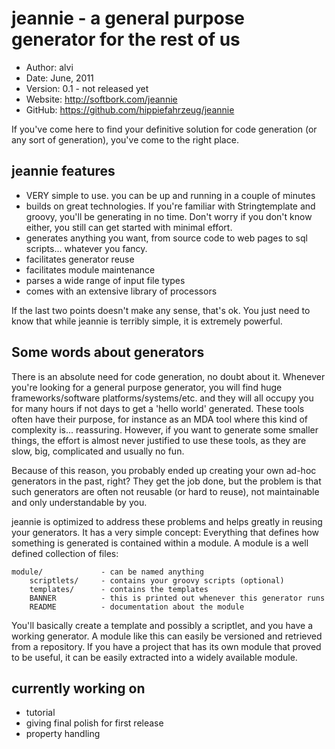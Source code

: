 jeannie - a general purpose generator for the rest of us
========================================================

* Author:    alvi
* Date:      June, 2011
* Version:   0.1 - not released yet
* Website:   <http://softbork.com/jeannie>
* GitHub:    <https://github.com/hippiefahrzeug/jeannie>

If you've come here to find your definitive solution for code generation (or any sort of generation), you've come to the right place.


jeannie features
----------------

* VERY simple to use. you can be up and running in a couple of minutes
* builds on great technologies. If you're familiar with Stringtemplate and groovy, you'll be generating in no time. Don't worry if you don't know either, you still can get started with minimal effort.
* generates anything you want, from source code to web pages to sql scripts... whatever you fancy.
* facilitates generator reuse
* facilitates module maintenance
* parses a wide range of input file types
* comes with an extensive library of processors

If the last two points doesn't make any sense, that's ok. You just need to know that while jeannie is terribly simple, it is extremely powerful.

Some words about generators
---------------------------

There is an absolute need for code generation, no doubt about it. Whenever you're looking for a general purpose generator, you will find huge frameworks/software platforms/systems/etc. and they will all occupy you for many hours if not days to get a 'hello world' generated. These tools often have their purpose, for instance as an MDA tool where this kind of complexity is... reassuring. However, if you want to generate some smaller things, the effort is almost never justified to use these tools, as they are slow, big, complicated and usually no fun.

Because of this reason, you probably ended up creating your own ad-hoc generators in the past, right? They get the job done, but the problem is that such generators are often not reusable (or hard to reuse), not maintainable and only understandable by you.

jeannie is optimized to address these problems and helps greatly in reusing your generators. It has a very simple concept: Everything that defines how something is generated is contained within a module. A module is a well defined collection of files:

    module/             - can be named anything
        scriptlets/     - contains your groovy scripts (optional)
        templates/      - contains the templates
        BANNER          - this is printed out whenever this generator runs
        README          - documentation about the module

You'll basically create a template and possibly a scriptlet, and you have a working generator. A module like this can easily be versioned and retrieved from a repository. If you have a project that has its own module that proved to be useful, it can be easily extracted into a widely available module.


currently working on
--------------------

- tutorial
- giving final polish for first release
- property handling

